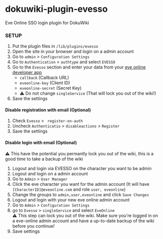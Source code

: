 # dokuwiki-plugin-evesso
Eve Online SSO login plugin for DokuWiki 

### SETUP

1. Put the plugin files in `/lib/plugins/evesso`
1. Open the site in your browser and login on a admin account
1. Go to `admin` > `Configuration Settings`
1. Go to `Authentication` > `authtype` and select `EVESSO`
1. Go to the `Evesso` section and enter your data from your [eve online developer app](https://developers.eveonline.com/applications)
    * `callback` (Callback URL)
    * `eveonline-key` (Client ID)
    * `eveonline-secret` (Secret Key)    
    * :warning: Do not change `singleService` (That will lock you out of the wiki!)
1. Save the settings

#### Disable registration with email (Optional)

1. Check `Evesso` > ` register-on-auth`
1. Uncheck `Authenticatio` > `disableactions` > `Register`
1. Save the settings

#### Disable login with email (Optional)

:warning: This have the potential you permantly lock you out of the wiki, this is a good time to take a backup of the wiki

1. Logout and login via EVESSO on the character you want to be admin
1. Logout and login on a admin account
1. Go to `Admin` > `User Manager`
1. Click the eve character you want for the admin account (It will have `[CharacterID]@eveonline.com` and role `user, eveonline`)
1. Change the groups to `admin,user,eveonline` and click `Save Changes`
1. Logout and login with your new eve online admin account
1. Go to `Admin` > `Configuration Settings`
1. go to `Evesso` > `singleService` and select `EveOnline`  
:warning: This step can lock you out of the wiki. Make sure you're logged in on a eve-online admin account and have a up-to-date backup of the wiki before you continue!
1. Save settings 
